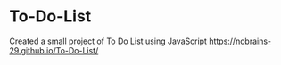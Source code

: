 # To-Do-List
Created a small project of To Do List using JavaScript
https://nobrains-29.github.io/To-Do-List/
